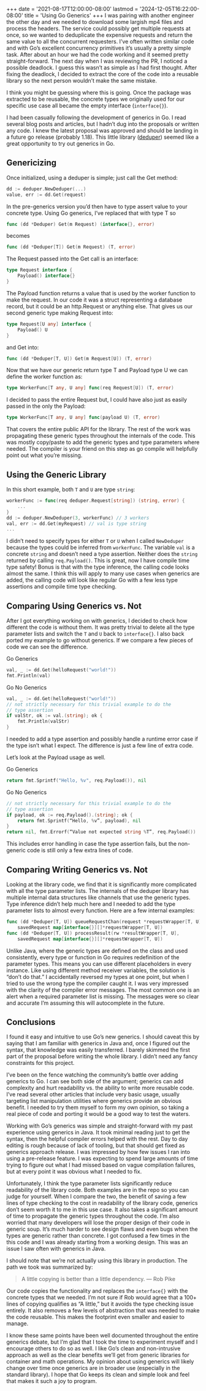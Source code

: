 +++
date = '2021-08-17T12:00:00-08:00'
lastmod = '2024-12-05T16:22:00-08:00'
title = 'Using Go Generics'
+++
I was pairing with another engineer the other day and we needed to download some largish mp4 files and process the headers. The service could possibly get multiple requests at once, so we wanted to deduplicate the expensive requests and return the same value to all the concurrent requesters. I’ve often written similar code and with Go’s excellent concurrency primitives it’s usually a pretty simple task. After about an hour we had the code working and it seemed pretty straight-forward. The next day when I was reviewing the PR, I noticed a possible deadlock. I guess this wasn’t as simple as I had first thought. After fixing the deadlock, I decided to extract the core of the code into a reusable library so the next person wouldn’t make the same mistake.

I think you might be guessing where this is going. Once the package was extracted to be reusable, the concrete types we originally used for our specific use case all became the empty interface (`interface{}`).

I had been casually following the development of generics in Go. I read several blog posts and articles, but I hadn’t dug into the proposals or written any code. I knew the latest proposal was approved and should be landing in a future go release (probably 1.18). This little library ([deduper](https://github.com/smw1218/deduper)) seemed like a great opportunity to try out generics in Go.

## Genericizing

Once initialized, using a deduper is simple; just call the Get method:

```go
dd := deduper.NewDeduper(...)
value, err := dd.Get(request)
```

In the pre-generics version you’d then have to type assert value to your concrete type. Using Go generics, I’ve replaced that with type T so

```go
func (dd *Deduper) Get(m Request) (interface{}, error)
```

becomes

```go
func (dd *Deduper[T]) Get(m Request) (T, error)
```

The Request passed into the Get call is an interface:

```go
type Request interface {
    Payload() interface{}
}
```

The Payload function returns a value that is used by the worker function to make the request. In our code it was a struct representing a database record, but it could be an http.Request or anything else. That gives us our second generic type making Request into:

```go
type Request[U any] interface {
    Payload() U
}
```

and Get into:

```go
func (dd *Deduper[T, U]) Get(m Request[U]) (T, error)
```

Now that we have our generic return type T and Payload type U we can define the worker function as:

```go
type WorkerFunc[T any, U any] func(req Request[U]) (T, error)
```

I decided to pass the entire Request but, I could have also just as easily passed in the only the Payload:

```go
type WorkerFunc[T any, U any] func(payload U) (T, error)
```

That covers the entire public API for the library. The rest of the work was propagating these generic types throughout the internals of the code. This was mostly copy/paste to add the generic types and type parameters where needed. The compiler is your friend on this step as go compile will helpfully point out what you’re missing.

## Using the Generic Library

In this short example, both `T` and `U` are type `string`:

```go
workerFunc := func(req deduper.Request[string]) (string, error) { 
    ...
}
dd := deduper.NewDeduper(3, workerFunc) // 3 workers
val, err := dd.Get(myRequest) // val is type string
...
```

I didn’t need to specify types for either `T` or `U` when I called `NewDeduper` because the types could be inferred from `workerFunc`. The variable `val` is a concrete `string` and doesn’t need a type assertion. Neither does the `string` returned by calling `req.Payload()`. This is great, now I have compile time type safety! Bonus is that with the type inference, the calling code looks almost the same. I think this will apply to many use cases when generics are added, the calling code will look like regular Go with a few less type assertions and compile time type checking.

## Comparing Using Generics vs. Not

After I got everything working on with generics, I decided to check how different the code is without them. It was pretty trivial to delete all the type parameter lists and switch the `T` and `U` back to `interface{}`. I also back ported my example to go without generics. If we compare a few pieces of code we can see the difference.

Go Generics

```go
val, _ := dd.Get(helloRequest("world!"))
fmt.Println(val)
```

Go No Generics

```go
val, _ := dd.Get(helloRequest("world!"))
// not strictly necessary for this trivial example to do the 
// type assertion
if valStr, ok := val.(string); ok {
    fmt.Println(valStr)
}
```

I needed to add a type assertion and possibly handle a runtime error case if the type isn’t what I expect. The difference is just a few line of extra code.

Let’s look at the Payload usage as well.

Go Generics

```go
return fmt.Sprintf("Hello, %v", req.Payload()), nil
```

Go No Generics

```go
// not strictly necessary for this trivial example to do the 
// type assertion
if payload, ok := req.Payload().(string); ok {
    return fmt.Sprintf(“Hello, %v”, payload), nil
}
return nil, fmt.Errorf(“Value not expected string %T”, req.Payload())
```

This includes error handling in case the type assertion fails, but the non-generic code is still only a few extra lines of code.

## Comparing Writing Generics vs. Not

Looking at the library code, we find that it is significantly more complicated with all the type parameter lists. The internals of the deduper library has multiple internal data structures like channels that use the generic types. Type inference didn’t help much here and I needed to add the type parameter lists to almost every function. Here are a few internal examples:

```go
func (dd *Deduper[T, U]) queueRequestChan(request *requestWrapper[T, U], 
    savedRequest map[interface{}][]*requestWrapper[T, U])
func (dd *Deduper[T, U]) processResult(rw *resultWrapper[T, U], 
    savedRequest map[interface{}][]*requestWrapper[T, U])
```

Unlike Java, where the generic types are defined on the class and used consistently, every type or function in Go requires redefinition of the parameter types. This means you can use different placeholders in every instance. Like using different method receiver variables, the solution is “don’t do that.” I accidentally reversed my types at one point, but when I tried to use the wrong type the compiler caught it. I was very impressed with the clarity of the compiler error messages. The most common one is an alert when a required parameter list is missing. The messages were so clear and accurate I’m assuming this will autocomplete in the future.

## Conclusions

I found it easy and intuitive to use Go’s new generics. I should caveat this by saying that I am familiar with generics in Java and, once I figured out the syntax, that knowledge was easily transferred. I barely skimmed the first part of the proposal before writing the whole library. I didn’t need any fancy constraints for this project.

I’ve been on the fence watching the community’s battle over adding generics to Go. I can see both side of the argument; generics can add complexity and hurt readability vs. the ability to write more reusable code. I’ve read several other articles that include very basic usage, usually targeting list manipulation utilities where generics provide an obvious benefit. I needed to try them myself to form my own opinion, so taking a real piece of code and porting it would be a good way to test the waters.

Working with Go’s generics was simple and straight-forward with my past experience using generics in Java. It took minimal reading just to get the syntax, then the helpful compiler errors helped with the rest. Day to day editing is rough because of lack of tooling, but that should get fixed as generics approach release. I was impressed by how few issues I ran into using a pre-release feature. I was expecting to spend large amounts of time trying to figure out what I had missed based on vague compilation failures, but at every point it was obvious what I needed to fix.

Unfortunately, I think the type parameter lists significantly reduce readability of the library code. Both examples are in the repo so you can judge for yourself. When I compare the two, the benefit of saving a few lines of type checking to the cost in readability of the library code, generics don’t seem worth it to me in this use case. It also takes a significant amount of time to propagate the generic types throughout the code. I’m also worried that many developers will lose the proper design of their code in generic soup. It’s much harder to see design flaws and even bugs when the types are generic rather than concrete. I got confused a few times in the this code and I was already starting from a working design. This was an issue I saw often with generics in Java.

I should note that we’re not actually using this library in production. The path we took was summarized by:

> A little copying is better than a little dependency.
> — Rob Pike

Our code copies the functionality and replaces the `interface{}` with the concrete types that we needed. I’m not sure if Rob would agree that a 100+ lines of copying qualifies as “A little,” but it avoids the type checking issue entirely. It also removes a few levels of abstraction that was needed to make the code reusable. This makes the footprint even smaller and easier to manage.

I know these same points have been well documented throughout the entire generics debate, but I’m glad that I took the time to experiment myself and I encourage others to do so as well. I like Go’s clean and non-intrusive approach as well as the clear benefits we’ll get from generic libraries for container and math operations. My opinion about using generics will likely change over time once generics are in broader use (especially in the standard library). I hope that Go keeps its clean and simple look and feel that makes it such a joy to program.
